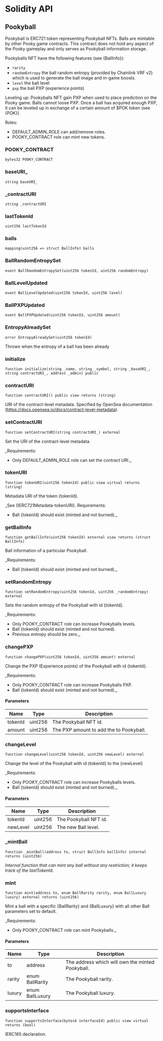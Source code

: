 # Solidity API

## Pookyball

Pookyball is ERC721 token representing Pookyball NFTs. Balls are mintable by other Pooky game contracts.
This contract does not hold any aspect of the Pooky gameplay and only serves as Pookyball information storage.

Pookyballs NFT have the following features (see {BallInfo}):
- `rarity`
- `randomEntropy` the ball random entropy (provided by Chainlink VRF v2) which is used to generate the ball image and
  in-game boosts.
- `level` the ball level
- `pxp` the ball PXP (experience points)

Leveling up:
Pookyballs NFT gain PXP when used to place prediction on the Pooky game. Balls cannot loose PXP.
Once a ball has acquired enough PXP, it can be leveled up in exchange of a certain amount of $POK token (see {POK}).

Roles:
- DEFAULT_ADMIN_ROLE can add/remove roles.
- POOKY_CONTRACT role can mint new tokens.

### POOKY_CONTRACT

```solidity
bytes32 POOKY_CONTRACT
```

### baseURI_

```solidity
string baseURI_
```

### _contractURI

```solidity
string _contractURI
```

### lastTokenId

```solidity
uint256 lastTokenId
```

### balls

```solidity
mapping(uint256 => struct BallInfo) balls
```

### BallRandomEntropySet

```solidity
event BallRandomEntropySet(uint256 tokenId, uint256 randomEntropy)
```

### BallLevelUpdated

```solidity
event BallLevelUpdated(uint256 tokenId, uint256 level)
```

### BallPXPUpdated

```solidity
event BallPXPUpdated(uint256 tokenId, uint256 amount)
```

### EntropyAlreadySet

```solidity
error EntropyAlreadySet(uint256 tokenId)
```

Thrown when the entropy of a ball has been already

### initialize

```solidity
function initialize(string _name, string _symbol, string _baseURI_, string contractURI_, address _admin) public
```

### contractURI

```solidity
function contractURI() public view returns (string)
```

URI of the contract-level metadata.
Specified by OpenSea documentation (https://docs.opensea.io/docs/contract-level-metadata).

### setContractURI

```solidity
function setContractURI(string contractURI_) external
```

Set the URI of the contract-level metadata.

_Requirements:
- Only DEFAULT_ADMIN_ROLE role can set the contract URI._

### tokenURI

```solidity
function tokenURI(uint256 tokenId) public view virtual returns (string)
```

Metadata URI of the token {tokenId}.

_See {IERC721Metadata-tokenURI}.
Requirements:
- Ball {tokenId} should exist (minted and not burned)._

### getBallInfo

```solidity
function getBallInfo(uint256 tokenId) external view returns (struct BallInfo)
```

Ball information of a particular Pookyball.

_Requirements:
- Ball {tokenId} should exist (minted and not burned)._

### setRandomEntropy

```solidity
function setRandomEntropy(uint256 tokenId, uint256 _randomEntropy) external
```

Sets the random entropy of the Pookyball with id {tokenId}.

_Requirements:
- Only POOKY_CONTRACT role can increase Pookyballs levels.
- Ball {tokenId} should exist (minted and not burned).
- Previous entropy should be zero._

### changePXP

```solidity
function changePXP(uint256 tokenId, uint256 amount) external
```

Change the PXP (Experience points) of the Pookyball with id {tokenId}.

_Requirements:
- Only POOKY_CONTRACT role can increase Pookyballs PXP.
- Ball {tokenId} should exist (minted and not burned)._

#### Parameters

| Name | Type | Description |
| ---- | ---- | ----------- |
| tokenId | uint256 | The Pookyball NFT id. |
| amount | uint256 | The PXP amount to add the to Pookyball. |

### changeLevel

```solidity
function changeLevel(uint256 tokenId, uint256 newLevel) external
```

Change the level of the Pookyball with id {tokenId} to the {newLevel}

_Requirements:
- Only POOKY_CONTRACT role can increase Pookyballs levels.
- Ball {tokenId} should exist (minted and not burned)._

#### Parameters

| Name | Type | Description |
| ---- | ---- | ----------- |
| tokenId | uint256 | The Pookyball NFT id. |
| newLevel | uint256 | The new Ball level. |

### _mintBall

```solidity
function _mintBall(address to, struct BallInfo ballInfo) internal returns (uint256)
```

_Internal function that can mint any ball without any restriction; it keeps track of the lastTokenId._

### mint

```solidity
function mint(address to, enum BallRarity rarity, enum BallLuxury luxury) external returns (uint256)
```

Mint a ball with a specific {BallRarity} and {BallLuxury} with all other Ball parameters set to default.

_Requirements:
- Only POOKY_CONTRACT role can mint Pookyballs._

#### Parameters

| Name | Type | Description |
| ---- | ---- | ----------- |
| to | address | The address which will own the minted Pookyball. |
| rarity | enum BallRarity | The Pookyball rarity. |
| luxury | enum BallLuxury | The Pookyball luxury. |

### supportsInterface

```solidity
function supportsInterface(bytes4 interfaceId) public view virtual returns (bool)
```

IERC165 declaration.

